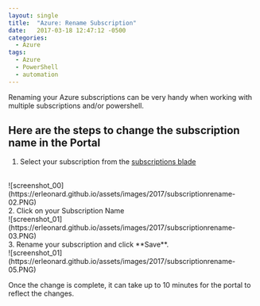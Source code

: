 ```yaml
---
layout: single
title:  "Azure: Rename Subscription"
date:   2017-03-18 12:47:12 -0500
categories:
  - Azure
tags:
  - Azure
  - PowerShell
  - automation
---
```


Renaming your Azure subscriptions can be very handy when working with multiple subscriptions and/or powershell.

## Here are the steps to change the subscription name in the Portal

1. Select your subscription from the [subscriptions blade](https://portal.azure.com/#blade/Microsoft_Azure_Billing/SubscriptionsBlade) 
<br>
![screenshot_00](https://erleonard.github.io/assets/images/2017/subscriptionrename-02.PNG)
<br>
2. Click on your Subscription Name
<br>
![screenshot_01](https://erleonard.github.io/assets/images/2017/subscriptionrename-03.PNG)
<br>
3. Rename your subscription and click **Save**.
<br>
![screenshot_01](https://erleonard.github.io/assets/images/2017/subscriptionrename-05.PNG)

Once the change is complete, it can take up to 10 minutes for the portal to reflect the changes.